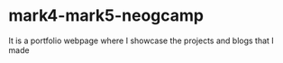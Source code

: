 # mark4-mark5-neogcamp
 It is a portfolio webpage where I showcase the projects and blogs that I made
